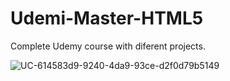 # Udemi-Master-HTML5

Complete Udemy course with diferent projects.

![UC-614583d9-9240-4da9-93ce-d2f0d79b5149](https://github.com/kamiwey/Udemi-Master-HTML/assets/565899/c7f42f1a-4c10-46eb-94e1-c47c471a14ac)
